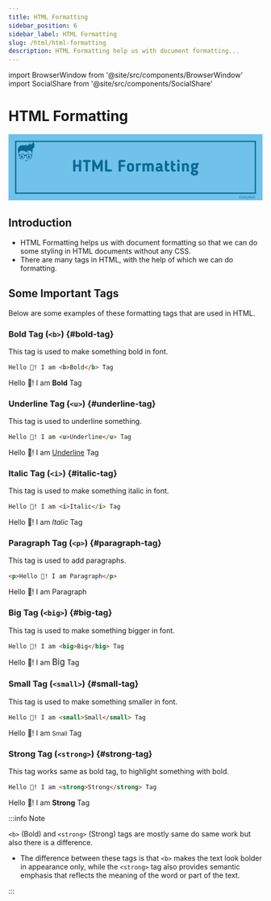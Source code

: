 ```yaml
---
title: HTML Formatting
sidebar_position: 6
sidebar_label: HTML Formatting
slug: /html/html-formatting
description: HTML Formatting help us with document formatting...
---
```


<!-- import components -->

import BrowserWindow from '@site/src/components/BrowserWindow'
import SocialShare from '@site/src/components/SocialShare'

# HTML Formatting

![HTML Formatting](../../../static/img/docs/html/html-formatting.png)

## Introduction

- HTML Formatting helps us with document formatting so that we can do some styling in HTML documents without any CSS.
- There are many tags in HTML, with the help of which we can do formatting.

## Some Important Tags

Below are some examples of these formatting tags that are used in HTML.

### Bold Tag (`<b>`) {#bold-tag}

This tag is used to make something bold in font.

```html title="Usage"
Hello 👋! I am <b>Bold</b> Tag
```

<BrowserWindow>
Hello 👋! I am <b>Bold</b> Tag
</BrowserWindow>

### Underline Tag (`<u>`) {#underline-tag}

This tag is used to underline something.

```html title="Usage"
Hello 👋! I am <u>Underline</u> Tag
```

<BrowserWindow>
Hello 👋! I am <u>Underline</u> Tag
</BrowserWindow>

### Italic Tag (`<i>`) {#italic-tag}

This tag is used to make something italic in font.

```html title="Usage"
Hello 👋! I am <i>Italic</i> Tag
```

<BrowserWindow>
Hello 👋! I am <i>Italic</i> Tag
</BrowserWindow>

### Paragraph Tag (`<p>`) {#paragraph-tag}

This tag is used to add paragraphs.

```html title="Usage"
<p>Hello 👋! I am Paragraph</p>
```

<BrowserWindow>
Hello 👋! I am Paragraph
</BrowserWindow>

### Big Tag (`<big>`) {#big-tag}

This tag is used to make something bigger in font.

```html title="Usage"
Hello 👋! I am <big>Big</big> Tag
```

<BrowserWindow>
Hello 👋! I am <big>Big</big> Tag
</BrowserWindow>

### Small Tag (`<small>`) {#small-tag}

This tag is used to make something smaller in font.

```html title="Usage"
Hello 👋! I am <small>Small</small> Tag
```

<BrowserWindow>
Hello 👋! I am <small>Small</small> Tag
</BrowserWindow>

### Strong Tag (`<strong>`) {#strong-tag}

This tag works same as bold tag, to highlight something with bold.

```html title="Usage"
Hello 👋! I am <strong>Strong</strong> Tag
```

<BrowserWindow>
Hello 👋! I am <strong>Strong</strong> Tag
</BrowserWindow>

:::info Note

`<b>` (Bold) and `<strong>` (Strong) tags are mostly same do same work but also there is a difference.

- The difference between these tags is that `<b>` makes the text look bolder in appearance only, while the `<strong>` tag also provides semantic emphasis that reflects the meaning of the word or part of the text.

:::

<SocialShare />
